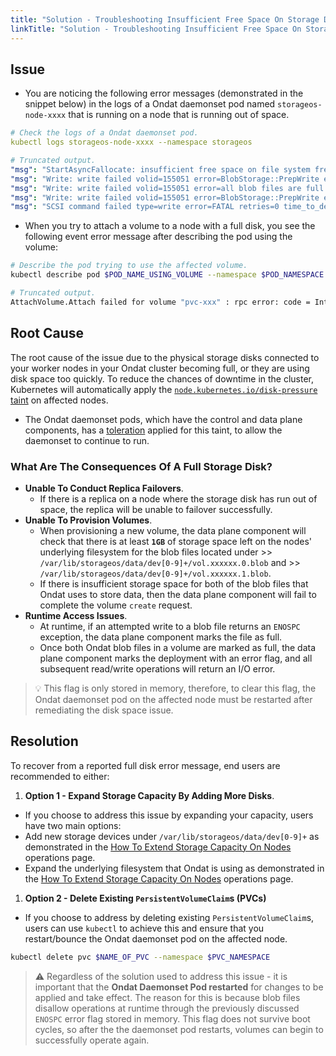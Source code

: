```yaml
---
title: "Solution - Troubleshooting Insufficient Free Space On Storage Disks Attached To Nodes"
linkTitle: "Solution - Troubleshooting Insufficient Free Space On Storage Disks Attached To Nodes"
---
```


## Issue

- You are noticing the following error messages (demonstrated in the snippet below) in the logs of a Ondat daemonset pod named `storageos-node-xxxx` that is running on a node that is running out of space.

```yaml
# Check the logs of a Ondat daemonset pod.
kubectl logs storageos-node-xxxx --namespace storageos

# Truncated output.
"msg": "StartAsyncFallocate: insufficient free space on file system free_space=1048305664 required_free_space=1073741824",
"msg": "Write: write failed volid=155051 error=BlobStorage::PrepWrite encountered a previous IO error preventing future IO for safety",
"msg": "Write: write failed volid=155051 error=all blob files are full - can not complete write",
"msg": "Write: write failed volid=155051 error=BlobStorage::PrepWrite encountered a previous IO error preventing future IO for safety",
"msg": "SCSI command failed type=write error=FATAL retries=0 time_to_deadline_secs=89",
```

- When you try to attach a volume to a node with a full disk, you see the following event error message after describing the pod using the volume:

```bash
# Describe the pod trying to use the affected volume.
kubectl describe pod $POD_NAME_USING_VOLUME --namespace $POD_NAMESPACE

# Truncated output.
AttachVolume.Attach failed for volume "pvc-xxx" : rpc error: code = Internal desc = internal error: rpc error: code = Internal desc = rpc error: code = Internal desc = fs: STATUS_FORBIDDEN: create failed in Notify handler error=Failed to create LUN for FsConfigVolume{volume_id=
```

## Root Cause

The root cause of the issue due to the physical storage disks connected to your worker nodes in your Ondat cluster becoming full, or they are using disk space too quickly. To reduce the chances of downtime in the cluster, Kubernetes will automatically apply the [`node.kubernetes.io/disk-pressure` taint](https://kubernetes.io/docs/concepts/scheduling-eviction/taint-and-toleration/#taint-based-evictions) on affected nodes.

- The Ondat daemonset pods, which have the control and data plane components, has a [toleration](https://kubernetes.io/docs/concepts/scheduling-eviction/taint-and-toleration/) applied for this taint, to allow the daemonset to continue to run.

### What Are The Consequences Of A Full Storage Disk?

- **Unable To Conduct Replica Failovers**.
  - If there is a replica on a node where the storage disk has run out of space, the replica will be unable to failover successfully.
- **Unable To Provision Volumes**.
  - When provisioning a new volume, the data plane component will check that there is at least **`1GB`** of storage space left on the nodes' underlying filesystem for the blob files located under >> `/var/lib/storageos/data/dev[0-9]+/vol.xxxxxx.0.blob` and >> `/var/lib/storageos/data/dev[0-9]+/vol.xxxxxx.1.blob`.
  - If there is insufficient storage space for both of the blob files that Ondat uses to store data, then the data plane component will fail to complete the volume `create` request.
- **Runtime Access Issues**.
  - At runtime, if an attempted write to a blob file returns an `ENOSPC` exception, the data plane component marks the file as full.
  - Once both Ondat blob files in a volume are marked as full, the data plane component marks the deployment with an error flag, and all subsequent read/write operations will return an I/O error.

> 💡 This flag is only stored in memory, therefore, to clear this flag, the Ondat daemonset pod on the affected node must be restarted after remediating the disk space issue.

## Resolution

To recover from a reported full disk error message, end users are recommended to either:

1. **Option 1 - Expand Storage Capacity By Adding More Disks**.
 - If you choose to address this issue by expanding your capacity, users have two main options:
  - Add new storage devices under `/var/lib/storageos/data/dev[0-9]+` as demonstrated in the [How To Extend Storage Capacity On Nodes](https://docs.ondat.io/docs/operations/managing-host-storage/) operations page.
  - Expand the underlying filesystem that Ondat is using as demonstrated in the [How To Extend Storage Capacity On Nodes](https://docs.ondat.io/docs/operations/managing-host-storage/) operations page.
1. **Option 2 - Delete Existing `PersistentVolumeClaim`s (PVCs)**
 - If you choose to address by deleting existing `PersistentVolumeClaim`s, users can use `kubectl` to achieve this and ensure that you restart/bounce the Ondat daemonset pod on the affected node.

```bash
kubectl delete pvc $NAME_OF_PVC --namespace $PVC_NAMESPACE
```

> ⚠️ Regardless of the solution used to address this issue - it is important that the **Ondat Daemonset Pod restarted** for changes to be applied and take effect. The reason for this is because blob files disallow operations at runtime through the previously discussed `ENOSPC` error flag stored in memory. This flag does not survive boot cycles, so after the the daemonset pod restarts, volumes can begin to successfully operate again.
